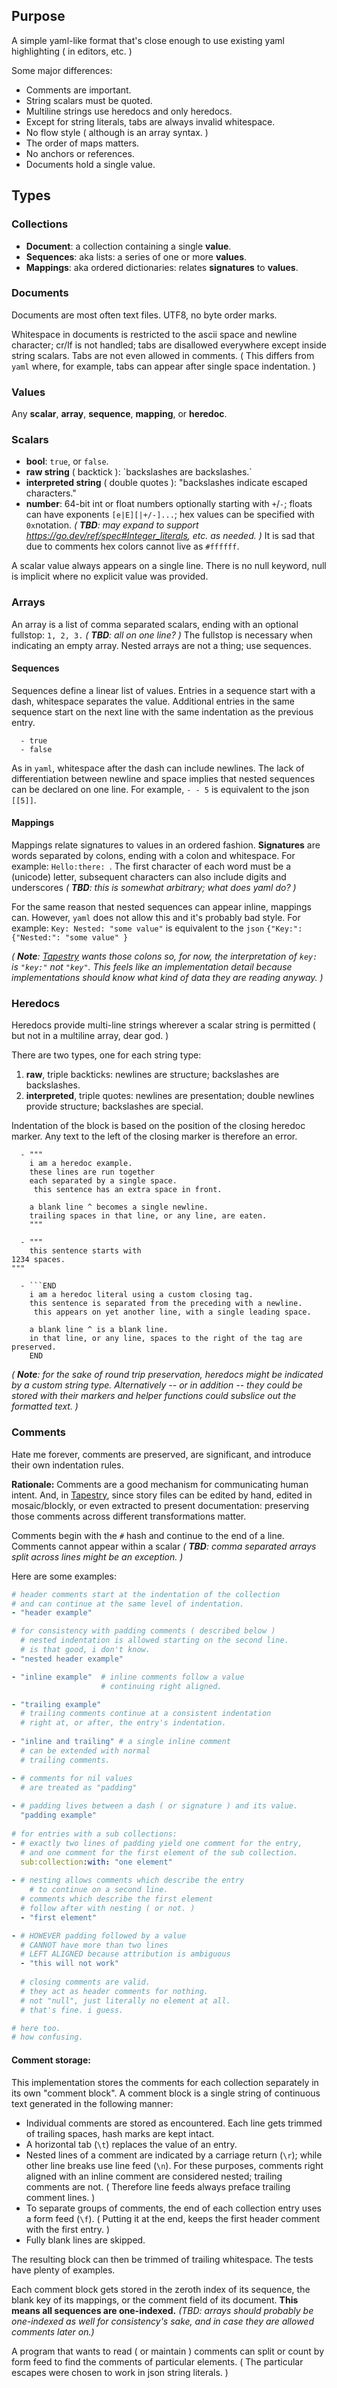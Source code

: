 Purpose
--------
A simple yaml-like format that's close enough to use existing yaml highlighting ( in editors, etc. )


Some major differences:

* Comments are important.
* String scalars must be quoted.
* Multiline strings use heredocs and only heredocs.
* Except for string literals, tabs are always invalid whitespace.
* No flow style ( although is an array syntax. )
* The order of maps matters.
* No anchors or references.
* Documents hold a single value.

Types
---

### Collections
* **Document**: a collection containing a single **value**.
* **Sequences**: aka lists: a series of one or more **values**.
* **Mappings**: aka ordered dictionaries: relates **signatures** to **values**. 

### Documents
Documents are most often text files. UTF8, no byte order marks. 

Whitespace in documents is restricted to the ascii space and newline character; cr/lf is not handled; tabs are disallowed everywhere except inside string scalars. Tabs are not even allowed in comments. ( This differs from `yaml` where, for example, tabs can appear after single space indentation. )

### Values
Any **scalar**, **array**, **sequence**, **mapping**, or **heredoc**.


### Scalars

* **bool**: `true`, or `false`.
* **raw string** ( backtick ): \`backslashes are backslashes.`
* **interpreted string** ( double quotes ): "backslashes indicate escaped characters."
* **number**: 64-bit int or float numbers optionally starting with `+`/`-`; floats can have exponents `[e|E][|+/-]...`; hex values can be specified with `0x`notation. _( **TBD**: may expand to support https://go.dev/ref/spec#Integer_literals, etc. as needed. )_ It is sad that due to comments hex colors cannot live as `#ffffff`.

A scalar value always appears on a single line. There is no null keyword, null is implicit where no explicit value was provided.

### Arrays
An array is a list of comma separated scalars, ending with an optional fullstop: `1, 2, 3.` 
_( **TBD**: all on one line?  )_  The fullstop is necessary when indicating an empty array. Nested arrays are not a thing; use sequences.

#### Sequences
Sequences define a linear list of values. 
Entries in a sequence start with a dash, whitespace separates the value.
Additional entries in the same sequence start on the next line with the same indentation as the previous entry.
```
  - true
  - false
```

As in `yaml`, whitespace after the dash can include newlines. The lack of differentiation between newline and space implies that nested sequences can be declared on one line. For example, `- - 5` is equivalent to the json `[[5]]`.

#### Mappings
Mappings relate signatures to values in an ordered fashion.
**Signatures** are words separated by colons, ending with a colon and whitespace. For example: `Hello:there: `. The first character of each word must be a (unicode) letter, subsequent characters can also include digits and underscores _( **TBD**: this is somewhat arbitrary; what does yaml do? )_

For the same reason that nested sequences can appear inline, mappings can. However, `yaml` does not allow this and it's probably bad style. For example: `Key: Nested: "some value"` is equivalent to the `json` `{"Key:": {"Nested:": "some value" }` 

_( **Note**: [Tapestry](git.sr.ht/~ionous/tapestry) wants those colons so, for now, the interpretation of `key:` is `"key:"` not `"key"`. This feels like an implementation detail because implementations should know what kind of data they are reading anyway. )_

### Heredocs
Heredocs provide multi-line strings wherever a scalar string is permitted ( but not in a multiline array, dear god. )

There are two types, one for each string type:

1. **raw**, triple backticks: newlines are structure; backslashes are backslashes.
2. **interpreted**, triple quotes: newlines are presentation; double newlines provide structure; backslashes are special.

Indentation of the block is based on the position of the closing heredoc marker. Any text to the left of the closing marker is therefore an error.

```
  - """
    i am a heredoc example.
    these lines are run together
    each separated by a single space.
     this sentence has an extra space in front.

    a blank line ^ becomes a single newline.
    trailing spaces in that line, or any line, are eaten.
    """

  - """
    this sentence starts with
1234 spaces.
"""

  - ```END
    i am a heredoc literal using a custom closing tag.
    this sentence is separated from the preceding with a newline.
     this appears on yet another line, with a single leading space.

    a blank line ^ is a blank line.
    in that line, or any line, spaces to the right of the tag are preserved.
    END
```

_( **Note**: for the sake of round trip preservation, heredocs might be indicated by a custom string type. Alternatively -- or in addition -- they could be stored with their markers and helper functions could subslice out the formatted text. )_

### Comments
Hate me forever, comments are preserved, are significant, and introduce their own indentation rules. 

**Rationale:** Comments are a good mechanism for communicating human intent. And, in [Tapestry](git.sr.ht/~ionous/tapestry), since story files can be edited by hand, edited in mosaic/blockly, or even extracted to present documentation: preserving those comments across different transformations matter.

Comments begin with the `#` hash and continue to the end of a line. Comments cannot appear within a scalar _( **TBD**: comma separated arrays split across lines might be an exception. )_ 

Here are some examples:

```yaml
# header comments start at the indentation of the collection
# and can continue at the same level of indentation.
- "header example"

# for consistency with padding comments ( described below )
  # nested indentation is allowed starting on the second line.
  # is that good, i don't know.
- "nested header example"

- "inline example"  # inline comments follow a value
                    # continuing right aligned.

- "trailing example"
  # trailing comments continue at a consistent indentation
  # right at, or after, the entry's indentation.
  
- "inline and trailing" # a single inline comment
  # can be extended with normal
  # trailing comments.

- # comments for nil values
  # are treated as "padding"
  
- # padding lives between a dash ( or signature ) and its value.
  "padding example"
  
# for entries with a sub collections:
- # exactly two lines of padding yield one comment for the entry,
  # and one comment for the first element of the sub collection.
  sub:collection:with: "one element"
  
- # nesting allows comments which describe the entry
    # to continue on a second line.
  # comments which describe the first element 
  # follow after with nesting ( or not. )
  - "first element"

- # HOWEVER padding followed by a value
  # CANNOT have more than two lines 
  # LEFT ALIGNED because attribution is ambiguous
  - "this will not work"
  
  # closing comments are valid.
  # they act as header comments for nothing.
  # not "null", just literally no element at all.
  # that's fine. i guess.

# here too. 
# how confusing.
```

#### Comment storage:

This implementation stores the comments for each collection separately in its own "comment block". A comment block is a single string of continuous text generated in the following manner:

* Individual comments are stored as encountered. Each line gets trimmed of trailing spaces, hash marks are kept intact.  
* A horizontal tab (`\t`) replaces the value of an entry.
* Nested lines of a comment are indicated by a carriage return (`\r`); while other line breaks use line feed (`\n`). For these purposes, comments right aligned with an inline comment are considered nested; trailing comments are not. ( Therefore line feeds always preface trailing comment lines. )
* To separate groups of comments, the end of each collection entry uses a form feed (`\f`). ( Putting it at the end, keeps the first header comment with the first entry. ) 
* Fully blank lines are skipped.
  
The resulting block can then be trimmed of trailing whitespace. The tests have plenty of examples.

Each comment block gets stored in the zeroth index of its sequence, the blank key of its mappings, or the comment field of its document. **This means all sequences are one-indexed.** _(TBD: arrays should probably be one-indexed as well for consistency's sake, and in case they are allowed comments later on.)_

A program that wants to read ( or maintain ) comments can split or count by form feed to find the comments of particular elements. ( The particular escapes were chosen to work in json string literals. )
